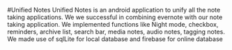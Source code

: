 #Unified Notes
Unified Notes is an android application to unify all the note taking applications. We we successful in combining evernote with our note taking application. We implemented functions like Night mode, checkbox, reminders, archive list, search bar, media notes, audio notes, tagging notes.
We made use of sqlLite for local database and firebase for online database

